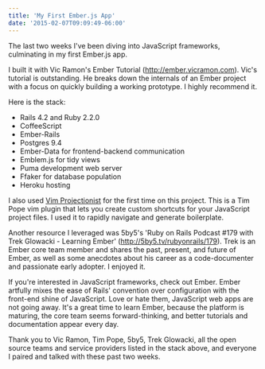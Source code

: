 ```yaml
---
title: 'My First Ember.js App'
date: '2015-02-07T09:09:49-06:00'
---
```


The last two weeks I've been diving into JavaScript frameworks, culminating in my first Ember.js app.

I built it with Vic Ramon's Ember Tutorial (<a href='http://ember.vicramon.com'>http://ember.vicramon.com</a>). Vic's tutorial is outstanding. He breaks down the internals of an Ember project with a focus on quickly building a working prototype.  I highly recommend it.

Here is the stack:

* Rails 4.2 and Ruby 2.2.0
* CoffeeScript
* Ember-Rails
* Postgres 9.4
* Ember-Data for frontend-backend communication
* Emblem.js for tidy views
* Puma development web server
* Ffaker for database population
* Heroku hosting

I also used <a href='https://github.com/tpope/vim-projectionist'>Vim Projectionist</a> for the first time on this project. This is a Tim Pope vim plugin that lets you create custom shortcuts for your JavaScript project files. I used it to rapidly navigate and generate boilerplate.

Another resource I leveraged was 5by5's 'Ruby on Rails Podcast #179 with Trek Glowacki - Learning Ember' (<a href='http://5by5.tv/rubyonrails/179'>http://5by5.tv/rubyonrails/179</a>). Trek is an Ember core team member and shares the past, present, and future of Ember, as well as some anecdotes about his career as a code-documenter and passionate early adopter. I enjoyed it.

If you're interested in JavaScript frameworks, check out Ember. Ember artfully mixes the ease of Rails' convention over configuration with the front-end shine of JavaScript. Love or hate them, JavaScript web apps are not going away. It's a great time to learn Ember, because the platform is maturing, the core team seems forward-thinking, and better tutorials and documentation appear every day.

Thank you to Vic Ramon, Tim Pope, 5by5, Trek Glowacki, all the open source teams and service providers listed in the stack above, and everyone I paired and talked with these past two weeks.